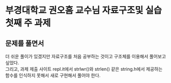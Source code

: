 부경대학교 권오흠 교수님 자료구조및 실습 첫째 주 과제
====================================================
문제를 풀면서
------------
더 쉬운 풀이가 있겠지만 자료구조를 처음 공부하는 것이고 구조체를 이용해서 풀어보고 싶었다.<br>
그리고, 과제 제출 사이트 repl.it에서 strlwr()와 strlen() 같은 string.h에서 제공하는 함수를 인식하지 못해서 새로 구현해서 풀어야 한다.
